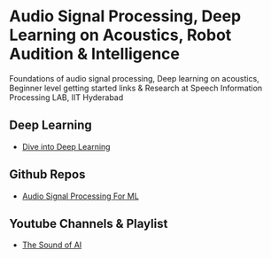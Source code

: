 # Audio Signal Processing, Deep Learning on Acoustics, Robot Audition & Intelligence
Foundations of audio signal processing, Deep learning on acoustics, Beginner level getting started links &amp; Research at Speech Information Processing LAB, IIT Hyderabad

## Deep Learning
* [Dive into Deep Learning ](https://d2l.ai/)

## Github Repos
* [Audio Signal Processing For ML](https://github.com/musikalkemist/AudioSignalProcessingForML)

## Youtube Channels & Playlist
* [The Sound of AI](https://youtube.com/c/ValerioVelardoTheSoundofAI)

